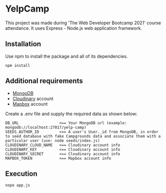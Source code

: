 # YelpCamp
This project was made during 'The Web Developer Bootcamp 2021' course attendance.
It uses Express - Node.js web application framework.

## Installation
Use npm to install the package and all of its dependencies.
```
npm install
```

## Additional requirements
* [MongoDB](https://www.mongodb.com/)
* [Cloudinary](https://cloudinary.com/) account
* [Mapbox](https://www.mapbox.com/) account

Create a .env file and supply the required data as shown below:
```
DB_URL					<== Your MongoDB url (example: mongodb://localhost:27017/yelp-camp)
SEEDS_AUTHOR_ID			<== A user's User._id from MongoDB, in order to seed database with fake Campgrounds data and associate them with a particular user (use: node seeds/index.js)
CLOUDINARY_CLOUD_NAME	<== Cloudinary account info
CLOUDINARY_KEY			<== Cloudinary account info
CLOUDINARY_SECRET		<== Cloudinary account info
MAPBOX_TOKEN			<== Mapbox account info
```

## Execution
```
nope app.js
```